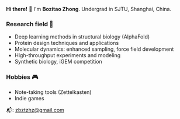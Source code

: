 **Hi there!** 👋 I'm **Bozitao Zhong**. Undergrad in SJTU, Shanghai, China.

### **Research field** 🔬

- Deep learning methods in structural biology (AlphaFold)
- Protein design techniques and applications
- Molecular dynamics: enhanced sampling, force field development
- High-throughput experiments and modeling
- Synthetic biology, iGEM competition

### **Hobbies** 🎮

- Note-taking tools (Zettelkasten)
- Indie games

📬: zbztzhz@gmail.com
